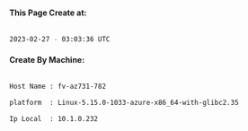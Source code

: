 
   
#### This Page Create at:

```bash

2023-02-27 - 03:03:36 UTC

```

#### Create By Machine:

```bash

Host Name : fv-az731-782

platform  : Linux-5.15.0-1033-azure-x86_64-with-glibc2.35

Ip Local  : 10.1.0.232

```

